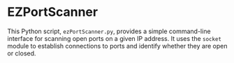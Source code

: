 # EZPortScanner
 This Python script, `ezPortScanner.py`, provides a simple command-line interface for scanning open ports on a given IP address. It uses the `socket` module to establish connections to ports and identify whether they are open or closed.
